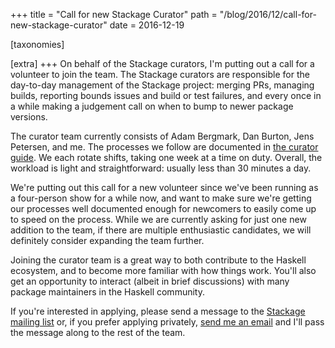 +++
title = "Call for new Stackage Curator"
path = "/blog/2016/12/call-for-new-stackage-curator"
date = 2016-12-19

[taxonomies]

[extra]
+++
On behalf of the Stackage curators, I'm putting out a call for a
volunteer to join the team. The Stackage curators are responsible for
the day-to-day management of the Stackage project: merging PRs,
managing builds, reporting bounds issues and build or test failures,
and every once in a while making a judgement call on when to bump to
newer package versions.

The curator team currently consists of Adam Bergmark, Dan Burton, Jens
Petersen, and me. The processes we follow are documented in
[the curator guide](https://github.com/fpco/stackage/blob/master/CURATORS.md). We
each rotate shifts, taking one week at a time on duty. Overall, the
workload is light and straightforward: usually less than 30 minutes a
day.

We're putting out this call for a new volunteer since we've been
running as a four-person show for a while now, and want to make sure
we're getting our processes well documented enough for newcomers to
easily come up to speed on the process. While we are currently asking
for just one new addition to the team, if there are multiple
enthusiastic candidates, we will definitely consider expanding the
team further.

Joining the curator team is a great way to both contribute to the
Haskell ecosystem, and to become more familiar with how things
work. You'll also get an opportunity to interact (albeit in brief
discussions) with many package maintainers in the Haskell community.

If you're interested in applying, please send a message to the
[Stackage mailing list](https://groups.google.com/d/forum/stackage)
or, if you prefer applying privately,
[send me an email](mailto:michael@snoyman.com) and I'll pass the
message along to the rest of the team.

